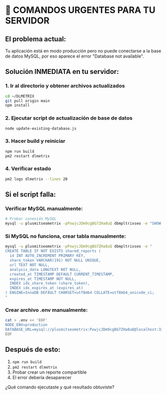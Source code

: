 # 🚨 COMANDOS URGENTES PARA TU SERVIDOR

## El problema actual:
Tu aplicación está en modo producción pero no puede conectarse a la base de datos MySQL, por eso aparece el error "Database not available".

## Solución INMEDIATA en tu servidor:

### 1. Ir al directorio y obtener archivos actualizados
```bash
cd ~/DLMETRIX
git pull origin main
npm install
```

### 2. Ejecutar script de actualización de base de datos
```bash
node update-existing-database.js
```

### 3. Hacer build y reiniciar
```bash
npm run build
pm2 restart dlmetrix
```

### 4. Verificar estado
```bash
pm2 logs dlmetrix --lines 20
```

## Si el script falla:

### Verificar MySQL manualmente:
```bash
# Probar conexión MySQL
mysql -u plusmitseometrix -pPxwjcJDm9cgBG7ZHa8uQ dbmpltrixseo -e "SHOW TABLES;"
```

### Si MySQL no funciona, crear tabla manualmente:
```bash
mysql -u plusmitseometrix -pPxwjcJDm9cgBG7ZHa8uQ dbmpltrixseo -e "
CREATE TABLE IF NOT EXISTS shared_reports (
  id INT AUTO_INCREMENT PRIMARY KEY,
  share_token VARCHAR(191) NOT NULL UNIQUE,
  url TEXT NOT NULL,
  analysis_data LONGTEXT NOT NULL,
  created_at TIMESTAMP DEFAULT CURRENT_TIMESTAMP,
  expires_at TIMESTAMP NOT NULL,
  INDEX idx_share_token (share_token),
  INDEX idx_expires_at (expires_at)
) ENGINE=InnoDB DEFAULT CHARSET=utf8mb4 COLLATE=utf8mb4_unicode_ci;
"
```

### Crear archivo .env manualmente:
```bash
cat > .env << 'EOF'
NODE_ENV=production
DATABASE_URL=mysql://plusmitseometrix:PxwjcJDm9cgBG7ZHa8uQ@localhost:3306/dbmpltrixseo
EOF
```

## Después de esto:
1. `npm run build`
2. `pm2 restart dlmetrix`
3. Probar crear un reporte compartible
4. El error debería desaparecer

¿Qué comando ejecutaste y qué resultado obtuviste?
